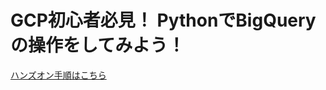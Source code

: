 # GCP初心者必見！ PythonでBigQueryの操作をしてみよう！  
[ハンズオン手順はこちら](https://miracleave-ltd.github.io/mirameetVol24/)
